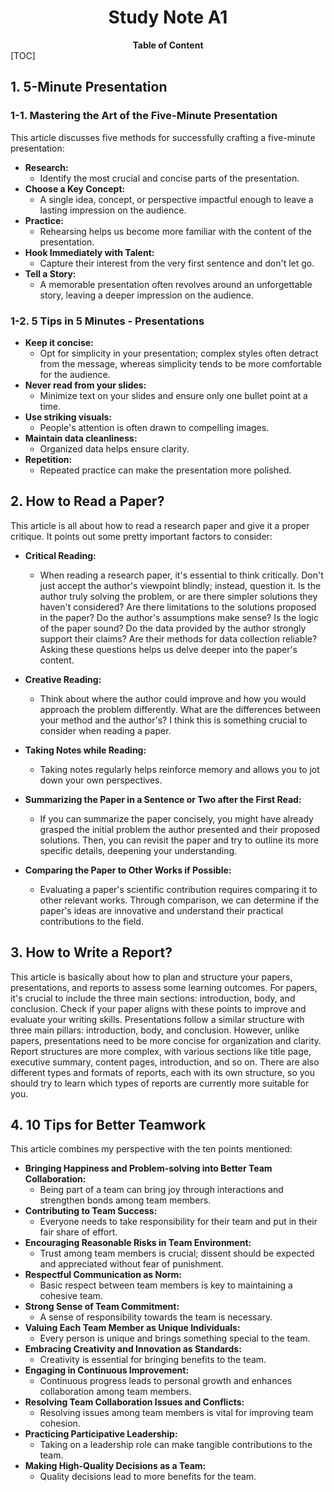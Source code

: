 # <center>Study Note A1</center>
**<center>Table of Content</center>**
[TOC]

## 1. 5-Minute Presentation
### 1-1. Mastering the Art of the Five-Minute Presentation
This article discusses five methods for successfully crafting a five-minute presentation:
- **Research:**
  - Identify the most crucial and concise parts of the presentation.
- **Choose a Key Concept:**
    - A single idea, concept, or perspective impactful enough to leave a lasting impression on the audience.
- **Practice:**
    - Rehearsing helps us become more familiar with the content of the presentation.
- **Hook Immediately with Talent:**
    - Capture their interest from the very first sentence and don't let go.
- **Tell a Story:**
    - A memorable presentation often revolves around an unforgettable story, leaving a deeper impression on the audience.

### 1-2. 5 Tips in 5 Minutes - Presentations
- **Keep it concise:** 
    - Opt for simplicity in your presentation; complex styles often detract from the message, whereas simplicity tends to be more comfortable for the audience.
- **Never read from your slides:** 
    - Minimize text on your slides and ensure only one bullet point at a time.
- **Use striking visuals:** 
    - People's attention is often drawn to compelling images.
- **Maintain data cleanliness:** 
    - Organized data helps ensure clarity.
- **Repetition:** 
    - Repeated practice can make the presentation more polished.
## 2. How to Read a Paper?
This article is all about how to read a research paper and give it a proper critique. It points out some pretty important factors to consider:

- **Critical Reading:** 
    - When reading a research paper, it's essential to think critically. Don't just accept the author's viewpoint blindly; instead, question it. Is the author truly solving the problem, or are there simpler solutions they haven't considered? Are there limitations to the solutions proposed in the paper? Do the author's assumptions make sense? Is the logic of the paper sound? Do the data provided by the author strongly support their claims? Are their methods for data collection reliable? Asking these questions helps us delve deeper into the paper's content.

- **Creative Reading:** 
    - Think about where the author could improve and how you would approach the problem differently. What are the differences between your method and the author's? I think this is something crucial to consider when reading a paper.

- **Taking Notes while Reading:** 
    - Taking notes regularly helps reinforce memory and allows you to jot down your own perspectives.

- **Summarizing the Paper in a Sentence or Two after the First Read:**
    - If you can summarize the paper concisely, you might have already grasped the initial problem the author presented and their proposed solutions. Then, you can revisit the paper and try to outline its more specific details, deepening your understanding.

- **Comparing the Paper to Other Works if Possible:** 
    - Evaluating a paper's scientific contribution requires comparing it to other relevant works. Through comparison, we can determine if the paper's ideas are innovative and understand their practical contributions to the field.
## 3. How to Write a Report?

This article is basically about how to plan and structure your papers, presentations, and reports to assess some learning outcomes. For papers, it's crucial to include the three main sections: introduction, body, and conclusion. Check if your paper aligns with these points to improve and evaluate your writing skills. Presentations follow a similar structure with three main pillars: introduction, body, and conclusion. However, unlike papers, presentations need to be more concise for organization and clarity. Report structures are more complex, with various sections like title page, executive summary, content pages, introduction, and so on. There are also different types and formats of reports, each with its own structure, so you should try to learn which types of reports are currently more suitable for you.
## 4. 10 Tips for Better Teamwork
This article combines my perspective with the ten points mentioned:

- **Bringing Happiness and Problem-solving into Better Team Collaboration:** 
    - Being part of a team can bring joy through interactions and strengthen bonds among team members.
- **Contributing to Team Success:** 
    - Everyone needs to take responsibility for their team and put in their fair share of effort.
- **Encouraging Reasonable Risks in Team Environment:** 
    - Trust among team members is crucial; dissent should be expected and appreciated without fear of punishment.
- **Respectful Communication as Norm:** 
    - Basic respect between team members is key to maintaining a cohesive team.
- **Strong Sense of Team Commitment:** 
    - A sense of responsibility towards the team is necessary.
- **Valuing Each Team Member as Unique Individuals:** 
    - Every person is unique and brings something special to the team.
- **Embracing Creativity and Innovation as Standards:** 
    - Creativity is essential for bringing benefits to the team.
- **Engaging in Continuous Improvement:** 
    - Continuous progress leads to personal growth and enhances collaboration among team members.
- **Resolving Team Collaboration Issues and Conflicts:** 
    - Resolving issues among team members is vital for improving team cohesion.
- **Practicing Participative Leadership:** 
    - Taking on a leadership role can make tangible contributions to the team.
- **Making High-Quality Decisions as a Team:** 
    - Quality decisions lead to more benefits for the team.
